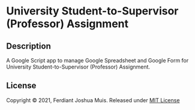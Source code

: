 # University Student-to-Supervisor (Professor) Assignment

## Description

A Google Script app to manage Google Spreadsheet and Google Form for University Student-to-Supervisor (Professor) Assignment.

## License
Copyright © 2021, Ferdiant Joshua Muis. Released under [MIT License](./LICENSE)
